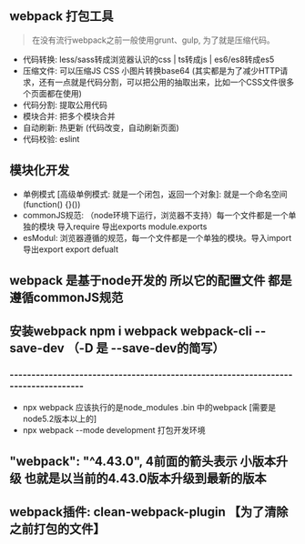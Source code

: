 ## webpack 打包工具
> 在没有流行webpack之前一般使用grunt、gulp, 为了就是压缩代码。

- 代码转换: less/sass转成浏览器认识的css | ts转成js | es6/es8转成es5
- 压缩文件: 可以压缩JS CSS 小图片转换base64 (其实都是为了减少HTTP请求，还有一点就是代码分割，可以把公用的抽取出来，比如一个CSS文件很多个页面都在使用)
- 代码分割: 提取公用代码
- 模块合并: 把多个模块合并
- 自动刷新: 热更新 (代码改变，自动刷新页面)
- 代码校验: eslint

## 模块化开发
- 单例模式 [高级单例模式: 就是一个闭包，返回一个对象]: 就是一个命名空间 (function() {}())
- commonJS规范: （node环境下运行，浏览器不支持）每一个文件都是一个单独的模块 导入require 导出exports module.exports
- esModul: 浏览器遵循的规范，每一个文件都是一个单独的模块。导入import 导出export export defualt

## webpack 是基于node开发的 所以它的配置文件 都是遵循commonJS规范

## 安装webpack npm i webpack webpack-cli --save-dev （-D 是 --save-dev的简写）

### ----------------------------------------------------------------------------------
- npx webpack 应该执行的是node_modules .bin 中的webpack [需要是node5.2版本以上的]
- npx webpack --mode development 打包开发环境

##  "webpack": "^4.43.0",  4前面的箭头表示 小版本升级 也就是以当前的4.43.0版本升级到最新的版本

## webpack插件: clean-webpack-plugin 【为了清除之前打包的文件】